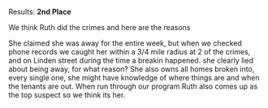 Results: **2nd Place**

We think Ruth did the crimes and here are the reasons

She claimed she was away for the entire week, but when we checked phone records we caught her within a 3/4 mile
radius at 2 of the crimes, and on Linden street during the time a breakin happened. she clearly lied about being away, for what reason?
She also owns all homes broken into, every single one, she might have knowledge of where things are and when the tenants are out.
When run through our program Ruth also comes up as the top suspect so we think its her.
